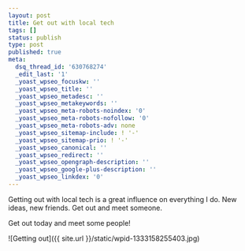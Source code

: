 ```yaml
---
layout: post
title: Get out with local tech
tags: []
status: publish
type: post
published: true
meta:
  dsq_thread_id: '630768274'
  _edit_last: '1'
  _yoast_wpseo_focuskw: ''
  _yoast_wpseo_title: ''
  _yoast_wpseo_metadesc: ''
  _yoast_wpseo_metakeywords: ''
  _yoast_wpseo_meta-robots-noindex: '0'
  _yoast_wpseo_meta-robots-nofollow: '0'
  _yoast_wpseo_meta-robots-adv: none
  _yoast_wpseo_sitemap-include: ! '-'
  _yoast_wpseo_sitemap-prio: ! '-'
  _yoast_wpseo_canonical: ''
  _yoast_wpseo_redirect: ''
  _yoast_wpseo_opengraph-description: ''
  _yoast_wpseo_google-plus-description: ''
  _yoast_wpseo_linkdex: '0'
---
```

Getting out with local tech is a great influence on everything I do. New ideas, new friends. Get out and meet someone.

Get out today and meet some people!

![Getting out]({{ site.url }}/static/wpid-1333158255403.jpg)
